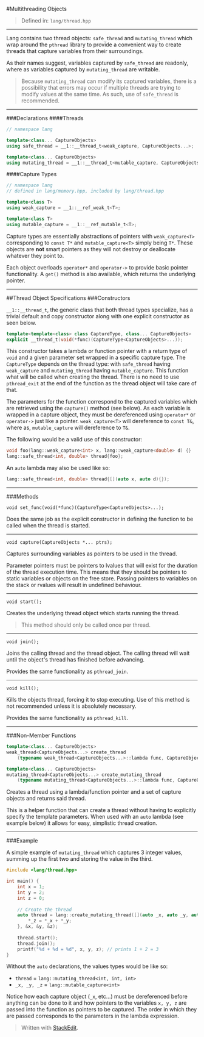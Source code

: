 ﻿#Multithreading Objects
> Defined in: `lang/thread.hpp`


----------

Lang contains two thread objects: `safe_thread` and `mutating_thread` which wrap around the `pthread` library to provide a convenient way to create threads that capture variables from their surroundings.

As their names suggest, variables captured by `safe_thread` are readonly, where as variables captured by `mutating_thread` are writable.

> Because `mutating_thread` can modify its captured variables, there is a possibility that errors may occur if multiple threads are trying to modify values at the same time. As such, use of `safe_thread` is recommended.

----------

###Declarations
####Threads
```c++
// namespace lang

template<class... CaptureObjects>
using safe_thread = __1::__thread_t<weak_capture, CaptureObjects...>;

template<class... CaptureObjects>
using mutating_thread = __1::__thread_t<mutable_capture, CaptureObjects...>;
```

####Capture Types
```c++
// namespace lang
// defined in lang/memory.hpp, included by lang/thread.hpp

template<class T>
using weak_capture = __1::__ref_weak_t<T>;

template<class T>
using mutable_capture = __1::__ref_mutable_t<T>;
```

Capture types are essentially abstractions of pointers with `weak_capture<T>` corresponding to `const T*` and `mutable_capture<T>` simply being `T*`. These objects are **not** smart pointers as they will not destroy or deallocate whatever they point to.

Each object overloads `operator*` and `operator->` to provide basic pointer functionality. A `get()` method is also available, which returns the underlying pointer.

----------
##Thread Object Specifications
###Constructors

`__1::__thread_t`, the generic class that both thread types specialize, has a trivial default and copy constructor along with one explicit constructor as seen below.

```c++
template<template<class> class CaptureType, class... CaptureObjects>
explicit __thread_t(void(*func)(CaptureType<CaptureObjects>...));
```
This constructor takes a lambda or function pointer with a return type of `void` and a given parameter set wrapped in a specific capture type. The `CaptureType` depends on the thread type: with `safe_thread` having `weak_capture` and `mutating_thread` having `mutable_capture`. This function what will be called when creating the thread. There is no need to use `pthread_exit` at the end of the function as the thread object will take care of that.

The parameters for the function correspond to the captured variables which are retrieved using the `capture()` method (see below). As each variable is wrapped in a capture object, they must be dereferenced using `operator*` or `operator->` just like a pointer. `weak_capture<T>` will dereference to `const T&`, where as, `mutable_capture` will dereference to `T&`.

The following would be a valid use of this constructor:

```c++
void foo(lang::weak_capture<int> x, lang::weak_capture<double> d) {}
lang::safe_thread<int, double> thread{foo};
```

An `auto` lambda may also be used like so:

```c++
lang::safe_thread<int, double> thread{[](auto x, auto d){});
```

----------


###Methods

 `void set_func(void(*func)(CaptureType<CaptureObjects>...);`

Does the same job as the explicit constructor in defining the function to be called when the thread is started.

----------

`void capture(CaptureObjects *... ptrs);`

Captures surrounding variables as pointers to be used in the thread. 

Parameter pointers must be pointers to lvalues that will exist for the duration of the thread execution time. This means that they should be pointers to static variables or objects on the free store. Passing pointers to variables on the stack or rvalues will result in undefined behaviour.

----------

`void start();`

Creates the underlying thread object which starts running the thread.

> This method should only be called once per thread.

----------

`void join();`

Joins the calling thread and the thread object. The calling thread will wait until the object's thread has finished before advancing.

Provides the same functionality as `pthread_join`.

----------

`void kill();`

Kills the objects thread, forcing it to stop executing. Use of this method is not recommended unless it is absolutely necessary.

Provides the same functionality as `pthread_kill`.

----------

###Non-Member Functions

```c++
template<class... CaptureObjects>
weak_thread<CaptureObjects...> create_thread
	(typename weak_thread<CaptureObjects...>::lambda func, CaptureObjects *... params);
```

```c++
template<class... CaptureObjects>
mutating_thread<CaptureObjects...> create_mutating_thread
	(typename mutating_thread<CaptureObjects...>::lambda func, CaptureObjects *... params);
```

Creates a thread using a lambda/function pointer and a set of capture objects and returns said thread.

This is a helper function that can create a thread without having to explicitly specify the template parameters. When used with an `auto` lambda (see example below) it allows for easy, simplistic thread creation.

----------

###Example

A simple example of  `mutating_thread` which captures 3 integer values, summing up the first two and storing the value in the third.

```c++
#include <lang/thread.hpp>

int main() {
	int x = 1;
	int y = 2;
	int z = 0;
	
	// Create the thread
	auto thread = lang::create_mutating_thread([](auto _x, auto _y, auto _z){
		*_z = *_x + *_y;
	}, &x, &y, &z);
	
	thread.start();
	thread.join();
	printf("%d + %d = %d", x, y, z); // prints 1 + 2 = 3
}
```

Without the `auto` declarations, the values types would be like so:

 - `thread` = `lang::mutating_thread<int, int, int>`
 - `_x, _y, _z` = `lang::mutable_capture<int>`

Notice how each capture object (`_x`, etc...) must be dereferenced before anything can be done to it and how pointers to the variables `x, y, z` are passed into the function as pointers to be captured. The order in which they are passed corresponds to the parameters in the lambda expression.

> Written with [StackEdit](https://stackedit.io/).